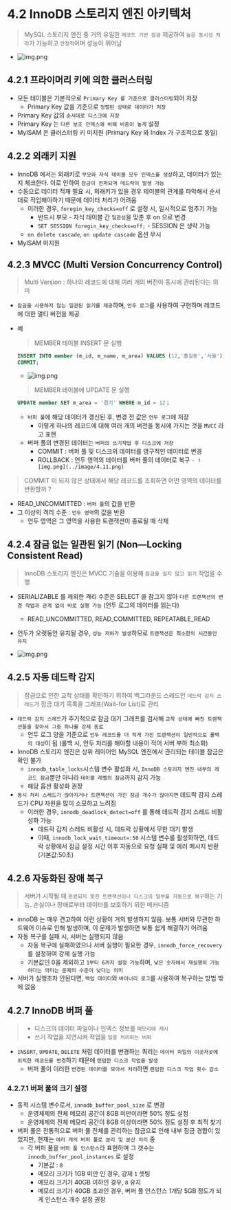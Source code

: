 # 4.2 InnoDB 스토리지 엔진 아키텍처

> MySQL 스토리지 엔진 중 거의 유일한 `레코드 기반 잠금` 제공하여 `높은 동시성 처리`가 가능하고 `안정적`이며 성능이 뛰어남

- ![img.png](../image/4.9.png)

## 4.2.1 프라이머리 키에 의한 클러스터링

- 모든 테이블은 기본적으로 `Primary Key 를 기준으로 클러스터링`되어 저장
  - Primary Key 값을 기준으로 `정렬된 상태로 데이터가 저장`
- Primary Key 값의 `순서대로 디스크에 저장`
- Primary Key 는 `다른 보조 인덱스에 비해 비중이 높게` 설정
- MyISAM 은 클러스터링 키 미지원 (Primary Key 와 Index 가 구조적으로 동일)

## 4.2.2 외래키 지원

- InnoDB 에서는 외래키로 `부모와 자식 테이블 모두 인덱스를 생성`하고, 데이터가 있는지 체크한다. 이로 인하여 `잠금이 전파되며 데드락이 발생 가능`
- 수동으로 데이터 적재 필요 시, 외래키가 있을 경우 테이블의 관계를 파악해서 순서대로 작업해야하기 때문에 데이터 처리가 어려움
  - 이러한 경우, `foregin_key_checks=off` 로 설정 시, 일시적으로 멈추기 가능
    - 반드시 부모 - 자식 테이블 간 `일관성`을 맞춘 후 on 으로 변경
    - `SET SESSION foregin_key_checks=off;` - SESSION 은 생략 가능
  - `on delete cascade`, `on update cascade` 옵션 무시
- MyISAM 미지원

## 4.2.3 MVCC (Multi Version Concurrency Control)

> Multi Version : 하나의 레코드에 대해 여러 개의 버전이 동시에 관리된다는 의미

- `잠금을 사용하지 않는 일관된 읽기를 제공`하며, `언두 로그`를 사용하여 구현하며 레코드에 대한 멀티 버전을 제공
- 예 
  > MEMBER 테이블 INSERT 문 실행
    ````sql
    INSERT INTO member (m_id, m_name, m_area) VALUES (12,'홍길동','서울');
    COMMIT;
    ````
  - ![img.png](../image/4.10.png)

  > MEMBER 테이블에 UPDATE 문 실행
    ````sql
    UPDATE member SET m_area = '경기' WHERE m_id = 12；
    ````
    - `버퍼 풀`에 해당 데이터가 갱신된 후, 변경 전 값은 `언두 로그`에 저장
      - 이렇게 하나의 레코드에 대해 여러 개의 버전을 동시에 가지는 것을 `MVCC` 라고 표현
    - 버퍼 풀의 변경된 데이터는 `버퍼의 쓰기작업 후 디스크에 저장`
      - COMMIT : 버퍼 풀 및 디스크의 데이터를 영구적인 데이터로 변경
      - ROLLBACK : 언두 영역의 데이터를 버퍼 풀의 데이터로 복구
    `- ![img.png](../image/4.11.png)`

> COMMIT 이 되지 않은 상태에서 해당 레코드를 조회하면 어떤 영역의 데이터를 반환할까 ?

- READ_UNCOMMITTED : `버퍼 풀`의 값을 반환
- 그 이상의 격리 수준 : `언두 영역`의 값을 반환
  - 언두 영역은 그 영역을 사용한 트랜잭션이 종료될 때 삭제

## 4.2.4 잠금 없는 일관된 읽기 (Non—Locking Consistent Read)

> InnoDB 스토리지 엔진은 MVCC 기술을 이용해 `잠금을 걸지 않고 읽기` 작업을 수행

- SERIALIZABLE 를 제외한 격리 수준은 SELECT 을 잠그지 않아 `다른 트랜잭션의 변경 작업과 관계 없이 바로 실행 가능` (언두 로그의 데이터를 읽는다)
  - READ_UNCOMMITTED, READ_COMMITTED, REPEATABLE_READ
- 언두가 오랫동안 유지될 경우, `성능 저하가 발생`하므로 `트랜잭션은 최소한의 시간동안 유지`
  
- ![img.png](../image/4.12.png)

## 4.2.5 자동 데드락 감지

> 잠금으로 인한 교착 상태를 확인하기 위하여 백그라운드 스레드인 `데드락 감지 스레드`가 잠금 대기 목록을 그래프(Wait-for List)로 관리

- `데드락 감지 스레드`가 주기적으로 잠금 대기 그래프를 검사해 `교착 상태에 빠진 트랜잭션들을 찾아서 그중 하나를 강제 종료`
  - 언두 로그 양을 기준으로 `언두 레코드를 더 적게 가진 트랜잭션이 일반적으로 롤백의 대상`이 됨 (롤백 시, 언두 처리를 해야할 내용이 적어 서버 부하 최소화)
- InnoDB 스토리지 엔진은 상위 레이어인 MySQL 엔진에서 관리되는 테이블 잠금은 확인 불가
  - `innodb_table_locks`시스템 변수 활성화 시, `InnoDB 스토리지 엔진 내부의 레코드 잠금`뿐만 아니라 `테이블 레벨의 잠금`까지 감지 가능
  - 해당 옵션 활성화 권장
- `동시 처리 스레드가 많아지거나 트랜잭션이 가진 잠금 개수가 많아지면` 데드락 감지 스레드가 CPU 자원을 많이 소모하고 느려짐
  - 이러한 경우, `innodb_deadlock_detect=off` 를 통해 데드락 감지 스레드 비활성화 가능
    - 데드락 감지 스레드 비활성 시, 데드락 상황에서 무한 대기 발생
    - 이때, `innodb_lock_wait_timeout=:50` 시스템 변수를 활성화하면, 데드락 상황에서 잠금 설정 시간 이후 자동으로 요청 실패 및 에러 메시지 반환 (기본값:50초)

## 4.2.6 자동화된 장애 복구

> 서버가 시작될 때 `완료되지 못한 트랜잭션이나 디스크의 일부를 자동으로 복구`하는 기능. 손실이나 장애로부터 데이터를 보호하기 위한 메커니즘

- innoDB 는 매우 견고하여 이런 상황이 거의 발생하지 않음. 보통 서버와 무관한 하드웨어 이슈로 인해 발생하며, 이 문제가 발생하면 보통 쉽게 해결하기 어려움
- 자동 복구를 실패 시, 서버는 실행되지 않음
  - 자동 복구에 실패하였으나 서버 실행이 필요한 경우, `innodb_force_recovery` 를 설정하여 강제 실행 가능
  - 기본값인 0을 제외하고 `1부터 6까지 설정 가능`하며, `낮은 숫자에서 재실행이 가능하다는 의미는 문제의 수준이 낮다는 의미`
- 서버가 실행조차 안된다면, `백업 데이터`와 `바이너리 로그`를 사용하여 복구하는 방법 밖에 없음

## 4.2.7 InnoDB 버퍼 풀

> - 디스크의 데이터 파일이나 인덱스 정보를 `메모리에 캐시`
> - 쓰기 작업을 지연시켜 작업을 `일괄 처리하는 버퍼`

- `INSERT`, `UPDATE`, `DELETE` 처럼 데이터를 변경하는 쿼리는 `데이터 파일의 이곳저곳에 위치한 레코드를 변경`하기 때문에 `랜덤한 디스크 작업을 발생`
  - 버퍼 풀이 이러한 `변경된 데이터를 모아서 처리`하면 `랜덤한 디스크 작업 횟수 감소` 

### 4.2.7.1 버퍼 풀의 크기 설정

- 동적 시스템 변수로서, `innodb_buffer_pool_size` 로 변경
  - 운영체제의 전체 메모리 공간이 8GB 미만이라면 50% 정도 설정
  - 운영체제의 전체 메모리 공간이 8GB 이상이라면 50% 정도 설정 후 최적 찾기
- 버퍼 풀은 전통적으로 버퍼 풀 전체를 관리하는 잠금으로 인해 내부 잠금 경합이 있었지만, 현재는 `여러 개의 버퍼 풀로 분리 및 분산 처리` 중
  - 각 버퍼 풀을 `버퍼 풀 인스턴스`라 표현하며 그 갯수는 `innodb_buffer_pool_instances` 로 설정
    - 기본값 : `8`
    - 메모리 크기가 1GB 미만 인 경우, 강제 `1` 셋팅
    - 메모리 크기가 40GB 이하인 경우, `8` 유지 
    - 메모리 크기가 40GB 초과인 경우, 버퍼 풀 인스턴스 1개당 5GB 정도가 되게 인스턴스 개수 설정 권장
    
